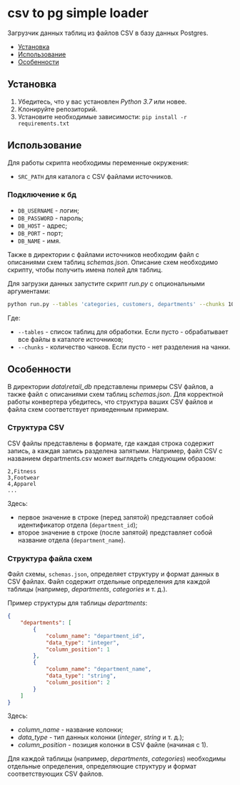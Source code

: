 # csv to pg simple loader

Загрузчик данных таблиц из файлов CSV в базу данных Postgres.

- [Установка](#установка)
- [Использование](#использование)
- [Особенности](#особенности)

## Установка

1. Убедитесь, что у вас установлен *Python 3.7* или новее.
2. Клонируйте репозиторий.
3. Установите необходимые зависимости: `pip install -r requirements.txt`

## Использование

Для работы скрипта необходимы переменные окружения:
- `SRC_PATH` для каталога с CSV файлами источников.
### Подключение к бд
- `DB_USERNAME` - логин;
- `DB_PASSWORD` - пароль;
- `DB_HOST` - адрес;
- `DB_PORT` - порт;
- `DB_NAME` - имя.

Также в директории с файлами источников необходим файл с описаниями схем таблиц *schemas.json*. Описание схем необходимо скрипту, чтобы получить имена полей для таблиц.

Для загрузки данных запустите скрипт *run.py* с опциональными аргументами:
```bash
python run.py --tables 'categories, customers, departments' --chunks 10000
```
Где:
- `--tables` - список таблиц для обработки. Если пусто - обрабатывает все файлы в каталоге источников;
- `--chunks` - количество чанков. Если пусто - нет разделения на чанки.

## Особенности

В директории *data\retail_db* представлены примеры CSV файлов, а также файл с описаниями схем таблиц *schemas.json*.
Для корректной работы конвертера убедитесь, что структура ваших CSV файлов и файла схем соответствует приведенным примерам.

### Структура CSV

CSV файлы представлены в формате, где каждая строка содержит запись, а каждая запись разделена запятыми. Например, файл CSV с названием departments.csv может выглядеть следующим образом:
```csv
2,Fitness
3,Footwear
4,Apparel
...
```
Здесь:
- первое значение в строке (перед запятой) представляет собой идентификатор отдела (`department_id`);
- второе значение в строке (после запятой) представляет собой название отдела (`department_name`).

### Структура файла схем

Файл схемы, `schemas.json`, определяет структуру и формат данных в CSV файлах. Файл содержит отдельные определения для каждой таблицы (например, *departments*, *categories* и т. д.).

Пример структуры для таблицы *departments*:
```json
{
    "departments": [
        {
            "column_name": "department_id",
            "data_type": "integer",
            "column_position": 1
        },
        {
            "column_name": "department_name",
            "data_type": "string",
            "column_position": 2
        }
    ]
}
```
Здесь:
- *column_name* - название колонки;
- *data_type* - тип данных колонки (*integer*, *string* и т. д.);
- *column_position* - позиция колонки в CSV файле (начиная с 1).

Для каждой таблицы (например, *departments*, *categories*) необходимы отдельные определения, определяющие структуру и формат соответствующих CSV файлов.